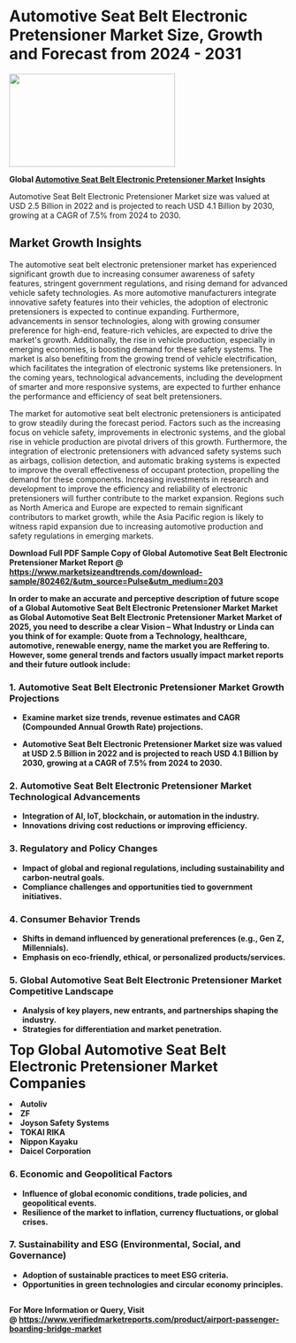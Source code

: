 <H1>Automotive Seat Belt Electronic Pretensioner Market Size, Growth and Forecast from 2024 - 2031</H1><img class="aligncenter size-medium wp-image-584254" src="https://thirdeyenews.in/wp-content/uploads/2024/09/Global-Market-Research-300x168.jpeg" alt="" width="300" height="168" /><p><strong>Global&nbsp;<a href="https://www.marketsizeandtrends.com/download-sample/802462/&amp;utm_source=Pulse&amp;utm_medium=203">Automotive Seat Belt Electronic Pretensioner Market</a> Insights</strong></p><p>Automotive Seat Belt Electronic Pretensioner Market size was valued at USD 2.5 Billion in 2022 and is projected to reach USD 4.1 Billion by 2030, growing at a CAGR of 7.5% from 2024 to 2030.</p><p><h2>Market Growth Insights</h2> <p>The automotive seat belt electronic pretensioner market has experienced significant growth due to increasing consumer awareness of safety features, stringent government regulations, and rising demand for advanced vehicle safety technologies. As more automotive manufacturers integrate innovative safety features into their vehicles, the adoption of electronic pretensioners is expected to continue expanding. Furthermore, advancements in sensor technologies, along with growing consumer preference for high-end, feature-rich vehicles, are expected to drive the market's growth. Additionally, the rise in vehicle production, especially in emerging economies, is boosting demand for these safety systems. The market is also benefiting from the growing trend of vehicle electrification, which facilitates the integration of electronic systems like pretensioners. In the coming years, technological advancements, including the development of smarter and more responsive systems, are expected to further enhance the performance and efficiency of seat belt pretensioners.</p> <p><strong></strong></p> <p>The market for automotive seat belt electronic pretensioners is anticipated to grow steadily during the forecast period. Factors such as the increasing focus on vehicle safety, improvements in electronic systems, and the global rise in vehicle production are pivotal drivers of this growth. Furthermore, the integration of electronic pretensioners with advanced safety systems such as airbags, collision detection, and automatic braking systems is expected to improve the overall effectiveness of occupant protection, propelling the demand for these components. Increasing investments in research and development to improve the efficiency and reliability of electronic pretensioners will further contribute to the market expansion. Regions such as North America and Europe are expected to remain significant contributors to market growth, while the Asia Pacific region is likely to witness rapid expansion due to increasing automotive production and safety regulations in emerging markets. <p><strong></p><p><span class=""><strong>Download Full PDF Sample Copy of Global Automotive Seat Belt Electronic Pretensioner Market Report</strong> @ <a href="https://www.marketsizeandtrends.com/download-sample/802462/&amp;utm_source=Pulse&amp;utm_medium=203" target="_blank">https://www.marketsizeandtrends.com/download-sample/802462/&amp;utm_source=Pulse&amp;utm_medium=203</a></span></p><p>In order to make an accurate and perceptive description of future scope of a Global&nbsp;Automotive Seat Belt Electronic Pretensioner Market Market as Global&nbsp;Automotive Seat Belt Electronic Pretensioner Market Market of 2025, you need to describe a clear Vision &ndash; What Industry or Linda can you think of for example: Quote from a Technology, healthcare, automotive, renewable energy, name the market you are Reffering to. However, some general trends and factors usually impact market reports and their future outlook include:</p><h3>1.&nbsp;<strong>Automotive Seat Belt Electronic Pretensioner Market Growth Projections</strong></h3><ul><li>Examine market size trends, revenue estimates and CAGR (Compounded Annual Growth Rate) projections.</li><li><p>Automotive Seat Belt Electronic Pretensioner Market size was valued at USD 2.5 Billion in 2022 and is projected to reach USD 4.1 Billion by 2030, growing at a CAGR of 7.5% from 2024 to 2030.</p></li></ul><h3>2.&nbsp;<strong>Automotive Seat Belt Electronic Pretensioner Market Technological Advancements</strong></h3><ul><li>Integration of AI, IoT, blockchain, or automation in the industry.</li><li>Innovations driving cost reductions or improving efficiency.</li></ul><h3>3.&nbsp;<strong>Regulatory and Policy Changes</strong></h3><ul><li>Impact of global and regional regulations, including sustainability and carbon-neutral goals.</li><li>Compliance challenges and opportunities tied to government initiatives.</li></ul><h3>4.&nbsp;<strong>Consumer Behavior Trends</strong></h3><ul><li>Shifts in demand influenced by generational preferences (e.g., Gen Z, Millennials).</li><li>Emphasis on eco-friendly, ethical, or personalized products/services.</li></ul><h3>5.&nbsp;<strong>Global Automotive Seat Belt Electronic Pretensioner Market Competitive Landscape</strong></h3><ul><li>Analysis of key players, new entrants, and partnerships shaping the industry.</li><li>Strategies for differentiation and market penetration.</li></ul><p data-pm-slice="1 1 []"><span style="color: inherit; font-family: inherit; font-size: 25px;">Top Global Automotive Seat Belt Electronic Pretensioner Market Companies</span></p><div class="" data-test-id=""><p><li>Autoliv</li><li> ZF</li><li> Joyson Safety Systems</li><li> TOKAI RIKA</li><li> Nippon Kayaku</li><li> Daicel Corporation</li></p></div><h3>6.&nbsp;<strong>Economic and Geopolitical Factors</strong></h3><ul><li>Influence of global economic conditions, trade policies, and geopolitical events.</li><li>Resilience of the market to inflation, currency fluctuations, or global crises.</li></ul><h3>7.&nbsp;<strong>Sustainability and ESG (Environmental, Social, and Governance)</strong></h3><ul><li>Adoption of sustainable practices to meet ESG criteria.</li><li>Opportunities in green technologies and circular economy principles.</li></ul><h2><strong style="font-size: 14px;">For More Information or Query, Visit @&nbsp;</strong><a style="background-color: #ffffff; font-size: 14px;" href="https://www.marketsizeandtrends.com/report/automotive-seat-belt-electronic-pretensioner-market/" target="_blank">https://www.verifiedmarketreports.com/product/airport-passenger-boarding-bridge-market</a></h2>
